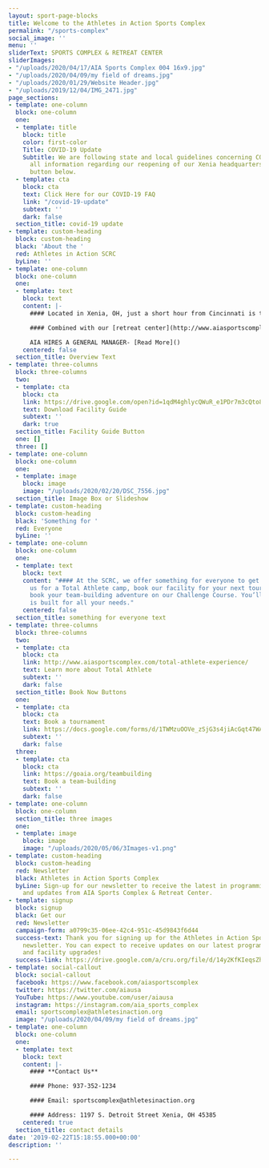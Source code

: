 ```yaml
---
layout: sport-page-blocks
title: Welcome to the Athletes in Action Sports Complex
permalink: "/sports-complex"
social_image: ''
menu: ''
sliderText: SPORTS COMPLEX & RETREAT CENTER
sliderImages:
- "/uploads/2020/04/17/AIA Sports Complex 004 16x9.jpg"
- "/uploads/2020/04/09/my field of dreams.jpg"
- "/uploads/2020/01/29/Website Header.jpg"
- "/uploads/2019/12/04/IMG_2471.jpg"
page_sections:
- template: one-column
  block: one-column
  one:
  - template: title
    block: title
    color: first-color
    Title: COVID-19 Update
    Subtitle: We are following state and local guidelines concerning COVID-19. For
      all information regarding our reopening of our Xenia headquarters, click the
      button below.
  - template: cta
    block: cta
    text: Click Here for our COVID-19 FAQ
    link: "/covid-19-update"
    subtext: ''
    dark: false
  section_title: covid-19 update
- template: custom-heading
  block: custom-heading
  black: 'About the '
  red: Athletes in Action SCRC
  byLine: ''
- template: one-column
  block: one-column
  one:
  - template: text
    block: text
    content: |-
      #### Located in Xenia, OH, just a short hour from Cincinnati is the Athletes in Action headquarters and Sports Complex and Retreat Center (SCRC). Designed to host local, regional, national and international events, we have been able to develop strong relationships in the sports and event-planning industry.

      #### Combined with our [retreat center](http://www.aiasportscomplex.com/retreats/ "Retreats") and [challenge course](https://goaia.org/teambuilding "Challenge Course"), Athletes in Action is focused on building a training environment that develops transformational athletic leaders.

      AIA HIRES A GENERAL MANAGER- [Read More]()
    centered: false
  section_title: Overview Text
- template: three-columns
  block: three-columns
  two:
  - template: cta
    block: cta
    link: https://drive.google.com/open?id=1qdM4ghlycQWuR_e1PDr7m3cQto8_ou38
    text: Download Facility Guide
    subtext: ''
    dark: true
  section_title: Facility Guide Button
  one: []
  three: []
- template: one-column
  block: one-column
  one:
  - template: image
    block: image
    image: "/uploads/2020/02/20/DSC_7556.jpg"
  section_title: Image Box or Slideshow
- template: custom-heading
  block: custom-heading
  black: 'Something for '
  red: Everyone
  byLine: ''
- template: one-column
  block: one-column
  one:
  - template: text
    block: text
    content: "#### At the SCRC, we offer something for everyone to get engaged. Join
      us for a Total Athlete camp, book our facility for your next tournament, or
      book your team-building adventure on our Challenge Course. You’ll find our campus
      is built for all your needs."
    centered: false
  section_title: something for everyone text
- template: three-columns
  block: three-columns
  two:
  - template: cta
    block: cta
    link: http://www.aiasportscomplex.com/total-athlete-experience/
    text: Learn more about Total Athlete
    subtext: ''
    dark: false
  section_title: Book Now Buttons
  one:
  - template: cta
    block: cta
    text: Book a tournament
    link: https://docs.google.com/forms/d/1TWMzuOOVe_zSjG3s4jiAcGqt47WAXiAmzZWRr7BuJ-Y/prefill
    subtext: ''
    dark: false
  three:
  - template: cta
    block: cta
    link: https://goaia.org/teambuilding
    text: Book a team-building
    subtext: ''
    dark: false
- template: one-column
  block: one-column
  section_title: three images
  one:
  - template: image
    block: image
    image: "/uploads/2020/05/06/3Images-v1.png"
- template: custom-heading
  block: custom-heading
  red: Newsletter
  black: Athletes in Action Sports Complex
  byLine: Sign-up for our newsletter to receive the latest in programming, events,
    and updates from AIA Sports Complex & Retreat Center.
- template: signup
  block: signup
  black: Get our
  red: Newsletter
  campaign-form: a0799c35-06ee-42c4-951c-45d9843f6d44
  success-text: Thank you for signing up for the Athletes in Action Sports Complex
    newsletter. You can expect to receive updates on our latest programs, events,
    and facility upgrades!
  success-link: https://drive.google.com/a/cru.org/file/d/14y2KfKIeqsZh8vjO8P4WK3e6MMqmzmY3/view?usp=sharing
- template: social-callout
  block: social-callout
  facebook: https://www.facebook.com/aiasportscomplex
  twitter: https://twitter.com/aiausa
  YouTube: https://www.youtube.com/user/aiausa
  instagram: https://instagram.com/aia_sports_complex
  email: sportscomplex@athletesinaction.org
  image: "/uploads/2020/04/09/my field of dreams.jpg"
- template: one-column
  block: one-column
  one:
  - template: text
    block: text
    content: |-
      #### **Contact Us**

      #### Phone: 937-352-1234

      #### Email: sportscomplex@athletesinaction.org

      #### Address: 1197 S. Detroit Street Xenia, OH 45385
    centered: true
  section_title: contact details
date: '2019-02-22T15:18:55.000+00:00'
description: ''

---
```

